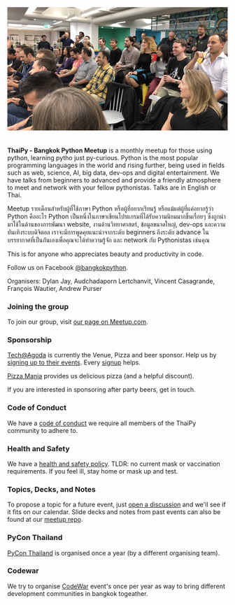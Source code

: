 <img src="/assets/images/crowd.jpg" alt="Crowd photo" style="padding-bottom: 20px;" />

**ThaiPy - Bangkok Python Meetup** is a monthly meetup for those using python, learning pytho just py-curious. Python is the most popular programming languages in the world and rising further, being used in fields such as web, science, AI, big data, dev-ops and digital entertainment. We have talks from beginners to advanced and provide a friendly atmosphere to meet and network with your fellow pythonistas. Talks are in English or Thai.

Meetup รายเดือนสำหรับผู้ที่ใช้ภาษา Python หรือผู้ที่อยากเรียนรู้ หรือแม้แต่ผู้ที่แค่อยากรู้ว่า Python คืออะไร Python เป็นหนึ่งในภาษาเขียนโปรแกรมที่ได้รับความนิยมมากขึ้นเรื่อยๆ ซึ่งถูกนำมาใช้ในด้านของการพัฒนา website, งานด้านวิทยาศาสตร์, ข้อมูลขนาดใหญ่, dev-ops และความบันเทิงระบบดิจิตอล เราจะมีการพูดคุยแนะนำจากระดับ beginners ถึงระดับ advance ในบรรยากาศที่เป็นกันเองเพื่อคุณจะได้ทำความรู้จัก และ network กับ Pythonistas เช่นคุณ

This is for anyone who appreciates beauty and productivity in code. 

Follow us on Facebook [@bangkokpython](https://www.facebook.com/bangkokpython).

Organisers: Dylan Jay, Audchadaporn Lertchanvit, Vincent Casagrande, François Wautier, Andrew Purser

### Joining the group

To join our group, visit [our page on Meetup.com](https://www.meetup.com/thaipy-bangkok-python-meetup/).

### Sponsorship

[Tech@Agoda](https://www.meetup.com/techatagoda/) is currently the Venue, Pizza and beer sponsor. 
Help us by [signing up to their events](https://forms.office.com/r/zASWwAf4Fg). Every [signup](https://forms.office.com/r/zASWwAf4Fg) helps.

[Pizza Mania](https://www.pizzamania.co.th) provides us delicious pizza (and a helpful discount).

If you are interested in sponsoring after party beers, get in touch.

### Code of Conduct
We have a [code of conduct](/coc) we require all members of the ThaiPy community to adhere to.

### Health and Safety
We have a [health and safety policy](/safety). TLDR: no current mask or vaccination requirements. 
If you feel ill, stay home or mask up and test.  

### Topics, Decks, and Notes

To propose a topic for a future event, just [open a discussion](https://github.com/thaipy/meetups/discussions) and we'll see if it fits on our calendar. Slide decks and notes from past events can also be found at our [meetup repo](https://github.com/thaipy/meetups/).

### PyCon Thailand

[PyCon Thailand](https://th.pycon.org) is organised once a year (by a different organising team).

### Codewar

We try to organise [CodeWar](./codewar) event's once per year as way to bring different development communities in bangkok togeather.
